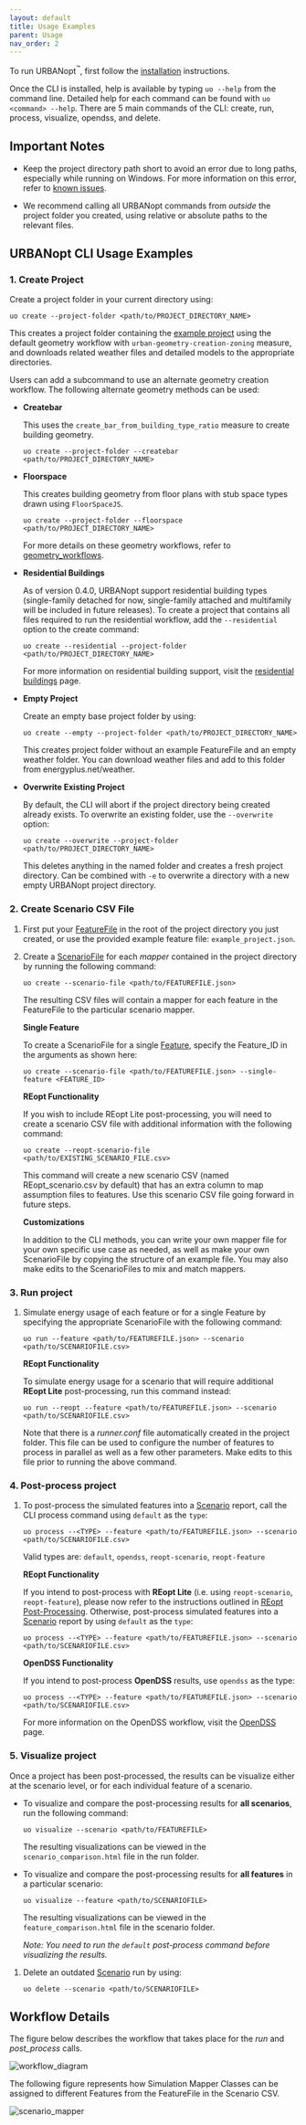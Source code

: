 ```yaml
---
layout: default
title: Usage Examples
parent: Usage
nav_order: 2
---
```


To run URBANopt<sup>&trade;</sup>, first follow the [installation](../installation/installation.md) instructions.

Once the CLI is installed, help is available by typing `uo --help` from the command line. Detailed help for each command can be found with `uo <command> --help`.  There are 5 main commands of the CLI: create, run, process, visualize, opendss, and delete.

## Important Notes

- Keep the project directory path short to avoid an error due to long
paths, especially while running on Windows. For more information on this error, refer to [known issues](../developer_resources/known_issues.md).

- We recommend calling all URBANopt commands from _outside_ the project folder you created, using relative or absolute paths to the relevant files.

## URBANopt CLI Usage Examples

### 1. Create Project

Create a project folder in your current directory using:

```terminal
uo create --project-folder <path/to/PROJECT_DIRECTORY_NAME>
```

This creates a project folder containing the [example project](example.md) using the
default geometry workflow with `urban-geometry-creation-zoning` measure, and downloads
related weather files and detailed models to the appropriate directories.

Users can add a subcommand to use an alternate geometry creation workflow. The following
alternate geometry methods can be used:

* **Createbar** 

    This uses the `create_bar_from_building_type_ratio` measure to create building geometry.
    ```terminal
    uo create --project-folder --createbar <path/to/PROJECT_DIRECTORY_NAME>
    ```
   
* **Floorspace** 

    This creates building geometry from floor plans with stub space types drawn using
    `FloorSpaceJS`.

    ```terminal
    uo create --project-folder --floorspace <path/to/PROJECT_DIRECTORY_NAME>
    ```
    For more details on these geometry workflows, refer to [geometry_workflows](geometry_workflows.md).

* **Residential Buildings**

    As of version 0.4.0, URBANopt support residential building types (single-family detached for now, single-family attached and multifamily will be included in future releases).  To create a project that contains all files required to run the residential workflow, add the ```--residential``` option to the create command:

    ```terminal
    uo create --residential --project-folder <path/to/PROJECT_DIRECTORY_NAME>
    ```

    For more information on residential building support, visit the [residential buildings](../customization/residential_buildings.html) page.

* **Empty Project** 

    Create an empty base project folder by using:

    ```terminal
    uo create --empty --project-folder <path/to/PROJECT_DIRECTORY_NAME>
    ```

    This creates project folder without an example FeatureFile and an empty weather folder. You can
    download weather files and add to this folder from energyplus.net/weather.

* **Overwrite Existing Project** 

    By default, the CLI will abort if the project directory being created already exists. To overwrite an existing folder, use the ```--overwrite``` option:

    ```terminal
    uo create --overwrite --project-folder <path/to/PROJECT_DIRECTORY_NAME>
    ```

    This deletes anything in the named folder and creates a fresh project directory. Can be combined
    with `-e` to overwrite a directory with a new empty URBANopt project directory.

### 2. Create Scenario CSV File

1. First put your [FeatureFile](../overview/definitions.md) in the root of the project directory you just created, or use the provided example feature file: ```example_project.json```.


1. Create a [ScenarioFile](../overview/definitions.md) for each _mapper_ contained in the project directory by running the following command:


    ```terminal
    uo create --scenario-file <path/to/FEATUREFILE.json>
    ```

    The resulting CSV files will contain a mapper for each feature in the FeatureFile to the particular scenario mapper.

    **Single Feature**

    To create a ScenarioFile for a single [Feature](../overview/definitions.md), specify the Feature_ID in the arguments as shown here:

    ```terminal
    uo create --scenario-file <path/to/FEATUREFILE.json> --single-feature <FEATURE_ID>
    ```

    **REopt Functionality**

    If you wish to include REopt Lite post-processing, you will need to create a scenario CSV file with additional information with the following command:

    ```terminal
    uo create --reopt-scenario-file <path/to/EXISTING_SCENARIO_FILE.csv>
    ```

    This command will create a new scenario CSV (named REopt_scenario.csv by default) that has an extra column to map assumption files to features. Use this scenario CSV file going forward in future steps.

    **Customizations**

    In addition to the CLI methods, you can write your own mapper file for your own specific use case as needed, as well as make your own ScenarioFile by copying the structure of an example file.  You may also make edits to the ScenarioFiles to mix and match mappers.

### 3. Run project

1. Simulate energy usage of each feature or for a single Feature by specifying the appropriate ScenarioFile with the following command:

    ```terminal
    uo run --feature <path/to/FEATUREFILE.json> --scenario <path/to/SCENARIOFILE.csv>
    ```

    **REopt Functionality**
     
     To simulate energy usage for a scenario that will require additional **REopt Lite** post-processing, run this command instead:

    ```terminal
    uo run --reopt --feature <path/to/FEATUREFILE.json> --scenario <path/to/SCENARIOFILE.csv>
    ```

    Note that there is a *runner.conf* file automatically created in the project folder.  This file can be used to configure the number of features to process in parallel as well as a few other parameters.  Make edits to this file prior to running the above command.

### 4. Post-process project

1. To post-process the simulated features into a [Scenario](../overview/definitions.md) report, call the CLI process command using `default` as the `type`:

    ```terminal
    uo process --<TYPE> --feature <path/to/FEATUREFILE.json> --scenario <path/to/SCENARIOFILE.csv>
    ```

    Valid types are: `default`, `opendss`, `reopt-scenario`, `reopt-feature`

    **REopt Functionality**

    If you intend to post-process with **REopt Lite** (i.e. using `reopt-scenario`, `reopt-feature`), please now refer to the instructions outlined in [REopt Post-Processing](../reopt/reopt_post_processing.md). Otherwise, post-process simulated features into a [Scenario](../overview/definitions.md) report by using `default` as the `type`:

    ```terminal
    uo process --<TYPE> --feature <path/to/FEATUREFILE.json> --scenario <path/to/SCENARIOFILE.csv>
    ```

    **OpenDSS Functionality**

    If you intend to post-process **OpenDSS** results, use `opendss` as the type: 

    ```terminal
    uo process --<TYPE> --feature <path/to/FEATUREFILE.json> --scenario <path/to/SCENARIOFILE.csv>
    ```

    For more information on the OpenDSS workflow, visit the [OpenDSS](../opendss/opendss.md) page.


### 5. Visualize project

Once a project has been post-processed, the results can be visualize either at the scenario level, or for each individual feature of a scenario.

-  To visualize and compare the post-processing results for **all scenarios**, run the following command:

    ```terminal
    uo visualize --scenario <path/to/FEATUREFILE>
    ```
    The resulting visualizations can be viewed in the `scenario_comparison.html` file in the run folder.

- To visualize and compare the post-processing results for **all features** in a particular scenario:

    ```terminal
    uo visualize --feature <path/to/SCENARIOFILE>
    ```
    The resulting visualizations can be viewed in the `feature_comparison.html` file in the scenario folder.

    *Note: You need to run the `default` post-process command before visualizing the results.* 

1. Delete an outdated [Scenario](../overview/definitions.md) run by using:

    ```terminal
    uo delete --scenario <path/to/SCENARIOFILE>
    ```

## Workflow Details

The figure below describes the workflow that takes place for the *run* and *post_process* calls.

![workflow_diagram](../doc_files/CLI_workflow_diagram.jpg)


The following figure represents how Simulation Mapper Classes can be assigned to different Features from the FeatureFile in the Scenario CSV.

![scenario_mapper](../doc_files/scenario_mapper.jpg)
